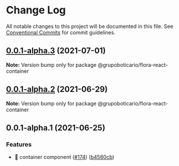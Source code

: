 # Change Log

All notable changes to this project will be documented in this file.
See [Conventional Commits](https://conventionalcommits.org) for commit guidelines.

## [0.0.1-alpha.3](https://github.com/grupoboticario/flora/compare/@grupoboticario/flora-react-container@0.0.1-alpha.2...@grupoboticario/flora-react-container@0.0.1-alpha.3) (2021-07-01)

**Note:** Version bump only for package @grupoboticario/flora-react-container





## [0.0.1-alpha.2](https://github.com/grupoboticario/flora/compare/@grupoboticario/flora-react-container@0.0.1-alpha.1...@grupoboticario/flora-react-container@0.0.1-alpha.2) (2021-06-29)

**Note:** Version bump only for package @grupoboticario/flora-react-container





## 0.0.1-alpha.1 (2021-06-25)


### Features

* 🎸 container component ([#174](https://github.com/grupoboticario/flora/issues/174)) ([b4560cb](https://github.com/grupoboticario/flora/commit/b4560cb6370ce41caedc645f82f563152850cdfc))
